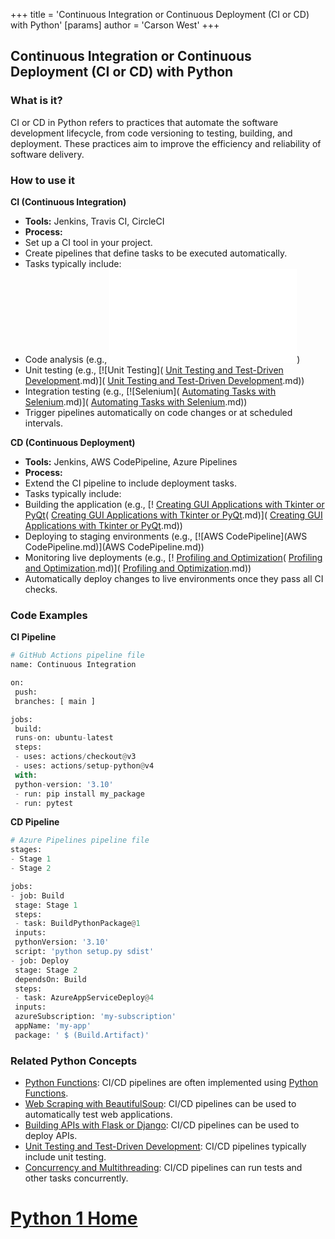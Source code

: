 +++
 title = 'Continuous Integration or Continuous Deployment (CI or CD) with Python'
[params]
	author = 'Carson West'
+++
## Continuous Integration or Continuous Deployment (CI or CD) with Python

### What is it?
CI or CD in Python refers to practices that automate the software development lifecycle, from code versioning to testing, building, and deployment. These practices aim to improve the efficiency and reliability of software delivery.

### How to use it
**CI (Continuous Integration)**

* **Tools:** Jenkins, Travis CI, CircleCI
* **Process:**
 * Set up a CI tool in your project.
 * Create pipelines that define tasks to be executed automatically.
 * Tasks typically include:
 * Code analysis (e.g., [![Lint](Lint.md)](Lint.md))
 * Unit testing (e.g., [![Unit Testing]( [Unit Testing and Test-Driven Development](./../unit-testing-and-test-driven-development/).md)]( [Unit Testing and Test-Driven Development](./../unit-testing-and-test-driven-development/).md))
 * Integration testing (e.g., [![Selenium]( [Automating Tasks with Selenium](./../automating-tasks-with-selenium/).md)]( [Automating Tasks with Selenium](./../automating-tasks-with-selenium/).md))
 * Trigger pipelines automatically on code changes or at scheduled intervals.

**CD (Continuous Deployment)**

* **Tools:** Jenkins, AWS CodePipeline, Azure Pipelines
* **Process:**
 * Extend the CI pipeline to include deployment tasks.
 * Tasks typically include:
 * Building the application (e.g., [! [Creating GUI Applications with Tkinter or PyQt](./../creating-gui-applications-with-tkinter-or-pyqt/)( [Creating GUI Applications with Tkinter or PyQt](./../creating-gui-applications-with-tkinter-or-pyqt/).md)]( [Creating GUI Applications with Tkinter or PyQt](./../creating-gui-applications-with-tkinter-or-pyqt/).md))
 * Deploying to staging environments (e.g., [![AWS CodePipeline](AWS CodePipeline.md)](AWS CodePipeline.md))
 * Monitoring live deployments (e.g., [! [Profiling and Optimization](./../profiling-and-optimization/)( [Profiling and Optimization](./../profiling-and-optimization/).md)]( [Profiling and Optimization](./../profiling-and-optimization/).md))
 * Automatically deploy changes to live environments once they pass all CI checks.

### Code Examples
**CI Pipeline**
```python
# GitHub Actions pipeline file
name: Continuous Integration

on:
 push:
 branches: [ main ]

jobs:
 build:
 runs-on: ubuntu-latest
 steps:
 - uses: actions/checkout@v3
 - uses: actions/setup-python@v4
 with:
 python-version: '3.10'
 - run: pip install my_package
 - run: pytest
```

**CD Pipeline**
```python
# Azure Pipelines pipeline file
stages:
- Stage 1
- Stage 2

jobs:
- job: Build
 stage: Stage 1
 steps:
 - task: BuildPythonPackage@1
 inputs:
 pythonVersion: '3.10'
 script: 'python setup.py sdist'
- job: Deploy
 stage: Stage 2
 dependsOn: Build
 steps:
 - task: AzureAppServiceDeploy@4
 inputs:
 azureSubscription: 'my-subscription'
 appName: 'my-app'
 package: ' $ (Build.Artifact)'
```

### Related Python Concepts

- [Python Functions](./../python-functions/): CI/CD pipelines are often implemented using [Python Functions](./../python-functions/).
- [Web Scraping with BeautifulSoup](./../web-scraping-with-beautifulsoup/): CI/CD pipelines can be used to automatically test web applications.
- [Building APIs with Flask or Django](./../building-apis-with-flask-or-django/): CI/CD pipelines can be used to deploy APIs.
- [Unit Testing and Test-Driven Development](./../unit-testing-and-test-driven-development/): CI/CD pipelines typically include unit testing.
- [Concurrency and Multithreading](./../concurrency-and-multithreading/): CI/CD pipelines can run tests and other tasks concurrently.
# [Python 1 Home](./../python-1-home/)